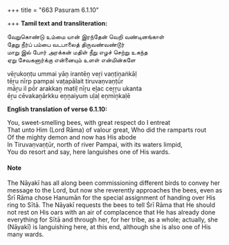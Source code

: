 +++
title = "663 Pasuram 6.1.10"

+++
**Tamil text and transliteration:**

வேறுகொண்டு உம்மை யான் இரந்தேன் வெறி வண்டினங்காள்  
தேறு நீர்ப் பம்பை வடபாலைத் திருவண்வண்டூர்  
மாறு இல் போர் அரக்கன் மதிள் நீறு எழச் செற்று உகந்த  
ஏறு சேவகனார்க்கு என்னையும் உளள் என்மின்களே

vēṟukoṇṭu ummai yāṉ irantēṉ veṟi vaṇṭiṉaṅkāḷ  
tēṟu nīrp pampai vaṭapālait tiruvaṇvaṇṭūr  
māṟu il pōr arakkaṉ matiḷ nīṟu eḻac ceṟṟu ukanta  
ēṟu cēvakaṉārkku eṉṉaiyum uḷaḷ eṉmiṉkaḷē

**English translation of verse 6.1.10:**

You, sweet-smelling bees, with great respect do I entreat  
That unto Him (Lord Rāma) of valour great, Who did the ramparts rout  
Of the mighty demon and now has His abode  
In Tiruvaṇvaṇṭūr, north of river Pampai, with its waters limpid,  
You do resort and say, here languishes one of His wards.

#### Note

The Nāyakī has all along been commissioning different birds to convey her message to the Lord, but now she reverently approaches the bees, even as Śrī Rāma chose Hanumān for the special assignment of handing over His ring to Sītā. The Nāyakī requests the bees to tell Śrī Rāma that He should not rest on His oars with an air of complacence that He has already done everything for Sītā and through her, for her tribe, as a whole; actually, she (Nāyakī) is languishing here, at this end, although she is also one of His many wards.


